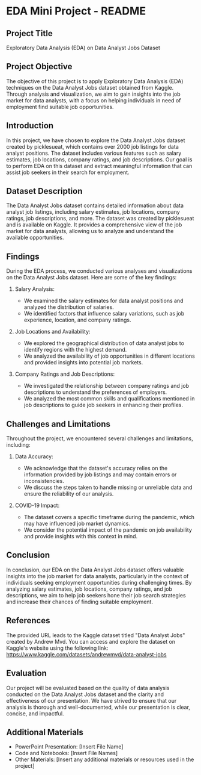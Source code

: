# EDA Mini Project - README

## Project Title
Exploratory Data Analysis (EDA) on Data Analyst Jobs Dataset

## Project Objective
The objective of this project is to apply Exploratory Data Analysis (EDA) techniques on the Data Analyst Jobs dataset obtained from Kaggle. Through analysis and visualization, we aim to gain insights into the job market for data analysts, with a focus on helping individuals in need of employment find suitable job opportunities.

## Introduction
In this project, we have chosen to explore the Data Analyst Jobs dataset created by picklesueat, which contains over 2000 job listings for data analyst positions. The dataset includes various features such as salary estimates, job locations, company ratings, and job descriptions. Our goal is to perform EDA on this dataset and extract meaningful information that can assist job seekers in their search for employment.

## Dataset Description
The Data Analyst Jobs dataset contains detailed information about data analyst job listings, including salary estimates, job locations, company ratings, job descriptions, and more. The dataset was created by picklesueat and is available on Kaggle. It provides a comprehensive view of the job market for data analysts, allowing us to analyze and understand the available opportunities.

## Findings
During the EDA process, we conducted various analyses and visualizations on the Data Analyst Jobs dataset. Here are some of the key findings:

1. Salary Analysis:
   - We examined the salary estimates for data analyst positions and analyzed the distribution of salaries.
   - We identified factors that influence salary variations, such as job experience, location, and company ratings.

2. Job Locations and Availability:
   - We explored the geographical distribution of data analyst jobs to identify regions with the highest demand.
   - We analyzed the availability of job opportunities in different locations and provided insights into potential job markets.

3. Company Ratings and Job Descriptions:
   - We investigated the relationship between company ratings and job descriptions to understand the preferences of employers.
   - We analyzed the most common skills and qualifications mentioned in job descriptions to guide job seekers in enhancing their profiles.

## Challenges and Limitations
Throughout the project, we encountered several challenges and limitations, including:

1. Data Accuracy:
   - We acknowledge that the dataset's accuracy relies on the information provided by job listings and may contain errors or inconsistencies.
   - We discuss the steps taken to handle missing or unreliable data and ensure the reliability of our analysis.

2. COVID-19 Impact:
   - The dataset covers a specific timeframe during the pandemic, which may have influenced job market dynamics.
   - We consider the potential impact of the pandemic on job availability and provide insights with this context in mind.

## Conclusion
In conclusion, our EDA on the Data Analyst Jobs dataset offers valuable insights into the job market for data analysts, particularly in the context of individuals seeking employment opportunities during challenging times. By analyzing salary estimates, job locations, company ratings, and job descriptions, we aim to help job seekers hone their job search strategies and increase their chances of finding suitable employment.

## References
The provided URL leads to the Kaggle dataset titled "Data Analyst Jobs" created by Andrew Mvd.
You can access and explore the dataset on Kaggle's website using the following link:
https://www.kaggle.com/datasets/andrewmvd/data-analyst-jobs

## Evaluation
Our project will be evaluated based on the quality of data analysis conducted on the Data Analyst Jobs dataset and the clarity and effectiveness of our presentation. We have strived to ensure that our analysis is thorough and well-documented, while our presentation is clear, concise, and impactful.

## Additional Materials
- PowerPoint Presentation: [Insert File Name]
- Code and Notebooks: [Insert File Names]
- Other Materials: [Insert any additional materials or resources used in the project]
